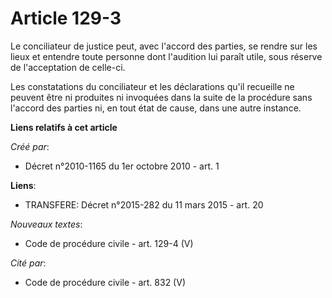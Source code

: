 # Article 129-3

Le conciliateur de justice peut, avec l'accord des parties, se rendre sur les lieux et entendre toute personne dont
l'audition lui paraît utile, sous réserve de l'acceptation de celle-ci.

Les constatations du conciliateur et les déclarations qu'il recueille ne peuvent être ni produites ni invoquées dans la suite
de la procédure sans l'accord des parties ni, en tout état de cause, dans une autre instance.

**Liens relatifs à cet article**

_Créé par_:

  - Décret n°2010-1165 du 1er octobre 2010 - art. 1

**Liens**:

  - TRANSFERE: Décret n°2015-282 du 11 mars 2015 - art. 20

_Nouveaux textes_:

  - Code de procédure civile - art. 129-4 (V)

_Cité par_:

  - Code de procédure civile - art. 832 (V)
